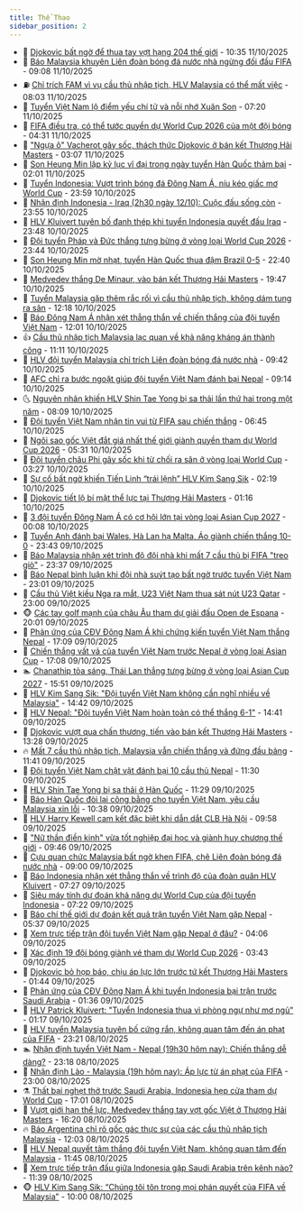 ```yaml
---
title: Thể Thao
sidebar_position: 2
---
```


<!-- dantri-the-thao:START -->
- 🎡 [Djokovic bất ngờ để thua tay vợt hạng 204 thế giới](https://dantri.com.vn/the-thao/djokovic-bat-ngo-de-thua-tay-vot-hang-204-the-gioi-20251011173527175.htm) - 10:35 11/10/2025
- 💯 [Báo Malaysia khuyên Liên đoàn bóng đá nước nhà ngừng đối đầu FIFA](https://dantri.com.vn/the-thao/bao-malaysia-khuyen-lien-doan-bong-da-nuoc-nha-ngung-doi-dau-fifa-20251011122654024.htm) - 09:08 11/10/2025
- ⛽️ [Chỉ trích FAM vì vụ cầu thủ nhập tịch, HLV Malaysia có thể mất việc](https://dantri.com.vn/the-thao/chi-trich-fam-vi-vu-cau-thu-nhap-tich-hlv-malaysia-co-the-mat-viec-20251011143424233.htm) - 08:03 11/10/2025
- 💃 [Tuyển Việt Nam lộ điểm yếu chí tử và nỗi nhớ Xuân Son](https://dantri.com.vn/the-thao/tuyen-viet-nam-lo-diem-yeu-chi-tu-va-noi-nho-xuan-son-20251011142031049.htm) - 07:20 11/10/2025
- 🌈 [FIFA điều tra, có thể tước quyền dự World Cup 2026 của một đội bóng](https://dantri.com.vn/the-thao/fifa-dieu-tra-co-the-tuoc-quyen-du-world-cup-2026-cua-mot-doi-bong-20251011111607925.htm) - 04:31 11/10/2025
- 🦅 [&quot;Ngựa ô&quot; Vacherot gây sốc, thách thức Djokovic ở bán kết Thượng Hải Masters](https://dantri.com.vn/the-thao/ngua-o-vacherot-gay-soc-thach-thuc-djokovic-o-ban-ket-thuong-hai-masters-20251011100709827.htm) - 03:07 11/10/2025
- 🌝 [Son Heung Min lập kỷ lục vĩ đại trong ngày tuyển Hàn Quốc thảm bại](https://dantri.com.vn/the-thao/son-heung-min-lap-ky-luc-vi-dai-trong-ngay-tuyen-han-quoc-tham-bai-20251011090114196.htm) - 02:01 11/10/2025
- 🚀 [Tuyển Indonesia: Vượt trình bóng đá Đông Nam Á, níu kéo giấc mơ World Cup](https://dantri.com.vn/the-thao/tuyen-indonesia-vuot-trinh-bong-da-dong-nam-a-niu-keo-giac-mo-world-cup-20251011001831423.htm) - 23:59 10/10/2025
- 🎉 [Nhận định Indonesia - Iraq &lpar;2h30 ngày 12/10&rpar;: Cuộc đấu sống còn](https://dantri.com.vn/the-thao/nhan-dinh-indonesia-iraq-2h30-ngay-1210-cuoc-dau-song-con-20251011000157279.htm) - 23:55 10/10/2025
- 📝 [HLV Kluivert tuyên bố đanh thép khi tuyển Indonesia quyết đấu Iraq](https://dantri.com.vn/the-thao/hlv-kluivert-tuyen-bo-danh-thep-khi-tuyen-indonesia-quyet-dau-iraq-20251010230846097.htm) - 23:48 10/10/2025
- 🦄 [Đội tuyển Pháp và Đức thắng tưng bừng ở vòng loại World Cup 2026](https://dantri.com.vn/the-thao/doi-tuyen-phap-va-duc-thang-tung-bung-o-vong-loai-world-cup-2026-20251011060051174.htm) - 23:44 10/10/2025
- 🎉 [Son Heung Min mờ nhạt, tuyển Hàn Quốc thua đậm Brazil 0-5](https://dantri.com.vn/the-thao/son-heung-min-mo-nhat-tuyen-han-quoc-thua-dam-brazil-0-5-20251010233805850.htm) - 22:40 10/10/2025
- 💼 [Medvedev thắng De Minaur, vào bán kết Thượng Hải Masters](https://dantri.com.vn/the-thao/medvedev-thang-de-minaur-vao-ban-ket-thuong-hai-masters-20251011024623736.htm) - 19:47 10/10/2025
- 🤡 [Tuyển Malaysia gặp thêm rắc rối vì cầu thủ nhập tịch, không dám tung ra sân](https://dantri.com.vn/the-thao/tuyen-malaysia-gap-them-rac-roi-vi-cau-thu-nhap-tich-khong-dam-tung-ra-san-20251010191808332.htm) - 12:18 10/10/2025
- 🦆 [Báo Đông Nam Á nhận xét thẳng thắn về chiến thắng của đội tuyển Việt Nam](https://dantri.com.vn/the-thao/bao-dong-nam-a-nhan-xet-thang-than-ve-chien-thang-cua-doi-tuyen-viet-nam-20251010185720236.htm) - 12:01 10/10/2025
- 👍 [Cầu thủ nhập tịch Malaysia lạc quan về khả năng kháng án thành công](https://dantri.com.vn/the-thao/cau-thu-nhap-tich-malaysia-lac-quan-ve-kha-nang-khang-an-thanh-cong-20251010155515332.htm) - 11:11 10/10/2025
- 💼 [HLV đội tuyển Malaysia chỉ trích Liên đoàn bóng đá nước nhà](https://dantri.com.vn/the-thao/hlv-doi-tuyen-malaysia-chi-trich-lien-doan-bong-da-nuoc-nha-20251010121820675.htm) - 09:42 10/10/2025
- 🦒 [AFC chỉ ra bước ngoặt giúp đội tuyển Việt Nam đánh bại Nepal](https://dantri.com.vn/the-thao/afc-chi-ra-buoc-ngoat-giup-doi-tuyen-viet-nam-danh-bai-nepal-20251010161112813.htm) - 09:14 10/10/2025
- 🌜 [Nguyên nhân khiến HLV Shin Tae Yong bị sa thải lần thứ hai trong một năm](https://dantri.com.vn/the-thao/nguyen-nhan-khien-hlv-shin-tae-yong-bi-sa-thai-lan-thu-hai-trong-mot-nam-20251010145857982.htm) - 08:09 10/10/2025
- 🦆 [Đội tuyển Việt Nam nhận tin vui từ FIFA sau chiến thắng](https://dantri.com.vn/the-thao/doi-tuyen-viet-nam-nhan-tin-vui-tu-fifa-sau-chien-thang-20251010134523118.htm) - 06:45 10/10/2025
- 💪 [Ngôi sao gốc Việt đắt giá nhất thế giới giành quyền tham dự World Cup 2026](https://dantri.com.vn/the-thao/ngoi-sao-goc-viet-dat-gia-nhat-the-gioi-gianh-quyen-tham-du-world-cup-2026-20251010091524168.htm) - 05:31 10/10/2025
- 🧠 [Đội tuyển châu Phi gây sốc khi từ chối ra sân ở vòng loại World Cup](https://dantri.com.vn/the-thao/doi-tuyen-chau-phi-gay-soc-khi-tu-choi-ra-san-o-vong-loai-world-cup-20251010102627816.htm) - 03:27 10/10/2025
- 🦄 [Sự cố bất ngờ khiến Tiến Linh “trái lệnh” HLV Kim Sang Sik](https://dantri.com.vn/the-thao/su-co-bat-ngo-khien-tien-linh-trai-lenh-hlv-kim-sang-sik-20251010074623435.htm) - 02:19 10/10/2025
- 🥸 [Djokovic tiết lộ bí mật thể lực tại Thượng Hải Masters](https://dantri.com.vn/the-thao/djokovic-tiet-lo-bi-mat-the-luc-tai-thuong-hai-masters-20251010081338828.htm) - 01:16 10/10/2025
- 🤠 [3 đội tuyển Đông Nam Á có cơ hội lớn tại vòng loại Asian Cup 2027](https://dantri.com.vn/the-thao/3-doi-tuyen-dong-nam-a-co-co-hoi-lon-tai-vong-loai-asian-cup-2027-20251010025048295.htm) - 00:08 10/10/2025
- 👺 [Tuyển Anh đánh bại Wales, Hà Lan hạ Malta, Áo giành chiến thắng 10-0](https://dantri.com.vn/the-thao/tuyen-anh-danh-bai-wales-ha-lan-ha-malta-ao-gianh-chien-thang-10-0-20251010063634535.htm) - 23:43 09/10/2025
- 📝 [Báo Malaysia nhận xét trình độ đội nhà khi mất 7 cầu thủ bị FIFA &quot;treo giò&quot;](https://dantri.com.vn/the-thao/bao-malaysia-nhan-xet-trinh-do-doi-nha-khi-mat-7-cau-thu-bi-fifa-treo-gio-20251009233756717.htm) - 23:37 09/10/2025
- 🦆 [Báo Nepal bình luận khi đội nhà suýt tạo bất ngờ trước tuyển Việt Nam](https://dantri.com.vn/the-thao/bao-nepal-binh-luan-khi-doi-nha-suyt-tao-bat-ngo-truoc-tuyen-viet-nam-20251009234849811.htm) - 23:01 09/10/2025
- 🥳 [Cầu thủ Việt kiều Nga ra mắt, U23 Việt Nam thua sát nút U23 Qatar](https://dantri.com.vn/the-thao/cau-thu-viet-kieu-nga-ra-mat-u23-viet-nam-thua-sat-nut-u23-qatar-20251010062434648.htm) - 23:00 09/10/2025
- 🐵 [Các tay golf mạnh của châu Âu tham dự giải đấu Open de Espana](https://dantri.com.vn/the-thao/cac-tay-golf-manh-cua-chau-au-tham-du-giai-dau-open-de-espana-20251009222426415.htm) - 20:01 09/10/2025
- 🤩 [Phản ứng của CĐV Đông Nam Á khi chứng kiến tuyển Việt Nam thắng Nepal](https://dantri.com.vn/the-thao/phan-ung-cua-cdv-dong-nam-a-khi-chung-kien-tuyen-viet-nam-thang-nepal-20251009235703208.htm) - 17:09 09/10/2025
- 🤠 [Chiến thắng vất vả của tuyển Việt Nam trước Nepal ở vòng loại Asian Cup](https://dantri.com.vn/the-thao/chien-thang-vat-va-cua-tuyen-viet-nam-truoc-nepal-o-vong-loai-asian-cup-20251009130855034.htm) - 17:08 09/10/2025
- 🏊 [Chanathip tỏa sáng, Thái Lan thắng tưng bừng ở vòng loại Asian Cup 2027](https://dantri.com.vn/the-thao/chanathip-toa-sang-thai-lan-thang-tung-bung-o-vong-loai-asian-cup-2027-20251009220848980.htm) - 15:51 09/10/2025
- 🗽 [HLV Kim Sang Sik: &quot;Đội tuyển Việt Nam không cần nghĩ nhiều về Malaysia&quot;](https://dantri.com.vn/the-thao/hlv-kim-sang-sik-doi-tuyen-viet-nam-khong-can-nghi-nhieu-ve-malaysia-20251009214230122.htm) - 14:42 09/10/2025
- 🚀 [HLV Nepal: &quot;Đội tuyển Việt Nam hoàn toàn có thể thắng 6-1&quot;](https://dantri.com.vn/the-thao/hlv-nepal-doi-tuyen-viet-nam-hoan-toan-co-the-thang-6-1-20251009214635878.htm) - 14:41 09/10/2025
- 🎉 [Djokovic vượt qua chấn thương, tiến vào bán kết Thượng Hải Masters](https://dantri.com.vn/the-thao/djokovic-vuot-qua-chan-thuong-tien-vao-ban-ket-thuong-hai-masters-20251009202322731.htm) - 13:28 09/10/2025
- 🔥 [Mất 7 cầu thủ nhập tịch, Malaysia vẫn chiến thắng và đứng đầu bảng](https://dantri.com.vn/the-thao/mat-7-cau-thu-nhap-tich-malaysia-van-chien-thang-va-dung-dau-bang-20251009184140819.htm) - 11:41 09/10/2025
- 🎉 [Đội tuyển Việt Nam chật vật đánh bại 10 cầu thủ Nepal](https://dantri.com.vn/the-thao/doi-tuyen-viet-nam-chat-vat-danh-bai-10-cau-thu-nepal-20251009095823853.htm) - 11:30 09/10/2025
- 🎡 [HLV Shin Tae Yong bị sa thải ở Hàn Quốc](https://dantri.com.vn/the-thao/hlv-shin-tae-yong-bi-sa-thai-o-han-quoc-20251009183244157.htm) - 11:29 09/10/2025
- 🐻 [Báo Hàn Quốc đòi lại công bằng cho tuyển Việt Nam, yêu cầu Malaysia xin lỗi](https://dantri.com.vn/the-thao/bao-han-quoc-doi-lai-cong-bang-cho-tuyen-viet-nam-yeu-cau-malaysia-xin-loi-20251009144322966.htm) - 10:38 09/10/2025
- 🌊 [HLV Harry Kewell cam kết đặc biệt khi dẫn dắt CLB Hà Nội](https://dantri.com.vn/the-thao/hlv-harry-kewell-cam-ket-dac-biet-khi-dan-dat-clb-ha-noi-20251009165152491.htm) - 09:58 09/10/2025
- 💃 [&quot;Nữ thần điền kinh&quot; vừa tốt nghiệp đại học và giành huy chương thế giới](https://dantri.com.vn/the-thao/nu-than-dien-kinh-vua-tot-nghiep-dai-hoc-va-gianh-huy-chuong-the-gioi-20251009173755518.htm) - 09:46 09/10/2025
- 🤔 [Cựu quan chức Malaysia bất ngờ khen FIFA, chê Liên đoàn bóng đá nước nhà](https://dantri.com.vn/the-thao/cuu-quan-chuc-malaysia-bat-ngo-khen-fifa-che-lien-doan-bong-da-nuoc-nha-20251009144103314.htm) - 09:00 09/10/2025
- 🤭 [Báo Indonesia nhận xét thẳng thắn về trình độ của đoàn quân HLV Kluivert](https://dantri.com.vn/the-thao/bao-indonesia-nhan-xet-thang-than-ve-trinh-do-cua-doan-quan-hlv-kluivert-20251009121608152.htm) - 07:27 09/10/2025
- 👹 [Siêu máy tính dự đoán khả năng dự World Cup của đội tuyển Indonesia](https://dantri.com.vn/the-thao/sieu-may-tinh-du-doan-kha-nang-du-world-cup-cua-doi-tuyen-indonesia-20251009125103734.htm) - 07:22 09/10/2025
- 🗽 [Báo chí thế giới dự đoán kết quả trận tuyển Việt Nam gặp Nepal](https://dantri.com.vn/the-thao/bao-chi-the-gioi-du-doan-ket-qua-tran-tuyen-viet-nam-gap-nepal-20251009123753464.htm) - 05:37 09/10/2025
- 🥳 [Xem trực tiếp trận đội tuyển Việt Nam gặp Nepal ở đâu?](https://dantri.com.vn/the-thao/xem-truc-tiep-tran-doi-tuyen-viet-nam-gap-nepal-o-dau-20251009110625771.htm) - 04:06 09/10/2025
- 💃 [Xác định 19 đội bóng giành vé tham dự World Cup 2026](https://dantri.com.vn/the-thao/xac-dinh-19-doi-bong-gianh-ve-tham-du-world-cup-2026-20251009104303358.htm) - 03:43 09/10/2025
- 🧰 [Djokovic bỏ họp báo, chịu áp lực lớn trước tứ kết Thượng Hải Masters](https://dantri.com.vn/the-thao/djokovic-bo-hop-bao-chiu-ap-luc-lon-truoc-tu-ket-thuong-hai-masters-20251009084145014.htm) - 01:44 09/10/2025
- 💪 [Phản ứng của CĐV Đông Nam Á khi tuyển Indonesia bại trận trước Saudi Arabia](https://dantri.com.vn/the-thao/phan-ung-cua-cdv-dong-nam-a-khi-tuyen-indonesia-bai-tran-truoc-saudi-arabia-20251009082222721.htm) - 01:36 09/10/2025
- 🚀 [HLV Patrick Kluivert: &quot;Tuyển Indonesia thua vì phòng ngự như mơ ngủ&quot;](https://dantri.com.vn/the-thao/hlv-patrick-kluivert-tuyen-indonesia-thua-vi-phong-ngu-nhu-mo-ngu-20251009070713602.htm) - 01:17 09/10/2025
- 🤠 [HLV tuyển Malaysia tuyên bố cứng rắn, không quan tâm đến án phạt của FIFA](https://dantri.com.vn/the-thao/hlv-tuyen-malaysia-tuyen-bo-cung-ran-khong-quan-tam-den-an-phat-cua-fifa-20251009020750965.htm) - 23:21 08/10/2025
- 🏊 [Nhận định tuyển Việt Nam - Nepal &lpar;19h30 hôm nay&rpar;: Chiến thắng dễ dàng?](https://dantri.com.vn/the-thao/nhan-dinh-tuyen-viet-nam-nepal-19h30-hom-nay-chien-thang-de-dang-20251008223528382.htm) - 23:18 08/10/2025
- 🦄 [Nhận định Lào - Malaysia &lpar;19h hôm nay&rpar;: Áp lực từ án phạt của FIFA](https://dantri.com.vn/the-thao/nhan-dinh-lao-malaysia-19h-hom-nay-ap-luc-tu-an-phat-cua-fifa-20251008113529756.htm) - 23:00 08/10/2025
- ⚗️ [Thất bại nghẹt thở trước Saudi Arabia, Indonesia hẹp cửa tham dự World Cup](https://dantri.com.vn/the-thao/that-bai-nghet-tho-truoc-saudi-arabia-indonesia-hep-cua-tham-du-world-cup-20251008224251738.htm) - 17:01 08/10/2025
- 🥷 [Vượt giới hạn thể lực, Medvedev thắng tay vợt gốc Việt ở Thượng Hải Masters](https://dantri.com.vn/the-thao/vuot-gioi-han-the-luc-medvedev-thang-tay-vot-goc-viet-o-thuong-hai-masters-20251008231932786.htm) - 16:20 08/10/2025
- 🔥 [Báo Argentina chỉ rõ gốc gác thực sự của các cầu thủ nhập tịch Malaysia](https://dantri.com.vn/the-thao/bao-argentina-chi-ro-goc-gac-thuc-su-cua-cac-cau-thu-nhap-tich-malaysia-20251008190353688.htm) - 12:03 08/10/2025
- 🦅 [HLV Nepal quyết tâm thắng đội tuyển Việt Nam, không quan tâm đến Malaysia](https://dantri.com.vn/the-thao/hlv-nepal-quyet-tam-thang-doi-tuyen-viet-nam-khong-quan-tam-den-malaysia-20251008183121106.htm) - 11:45 08/10/2025
- 🌝 [Xem trực tiếp trận đấu giữa Indonesia gặp Saudi Arabia trên kênh nào?](https://dantri.com.vn/the-thao/xem-truc-tiep-tran-dau-giua-indonesia-gap-saudi-arabia-tren-kenh-nao-20251008183854887.htm) - 11:39 08/10/2025
- 🐵 [HLV Kim Sang Sik: “Chúng tôi tôn trọng mọi phán quyết của FIFA về Malaysia”](https://dantri.com.vn/the-thao/hlv-kim-sang-sik-chung-toi-ton-trong-moi-phan-quyet-cua-fifa-ve-malaysia-20251008170015317.htm) - 10:00 08/10/2025<!-- dantri-the-thao:END -->
